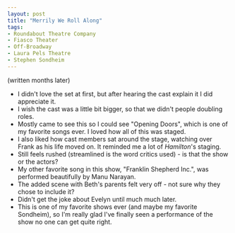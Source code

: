 ```yaml
---
layout: post
title: "Merrily We Roll Along"
tags:
- Roundabout Theatre Company
- Fiasco Theater
- Off-Broadway
- Laura Pels Theatre
- Stephen Sondheim
---
```

(written months later)
- I didn't love the set at first, but after hearing the cast explain it I did appreciate it.
- I wish the cast was a little bit bigger, so that we didn't people doubling roles.
- Mostly came to see this so I could see "Opening Doors", which is one of my favorite songs ever. I loved how all of this was staged.
- I also liked how cast members sat around the stage, watching over Frank as his life moved on. It reminded me a lot of *Hamilton*'s staging.
- Still feels rushed (streamlined is the word critics used) - is that the show or the actors?
- My other favorite song in this show, "Franklin Shepherd Inc.", was performed beautifully by Manu Narayan.
- The added scene with Beth's parents felt very off - not sure why they chose to include it?
- Didn't get the joke about Evelyn until much much later.  
- This is one of my favorite shows ever (and maybe my favorite Sondheim), so I'm really glad I've finally seen a performance of the show no one can get quite right.
